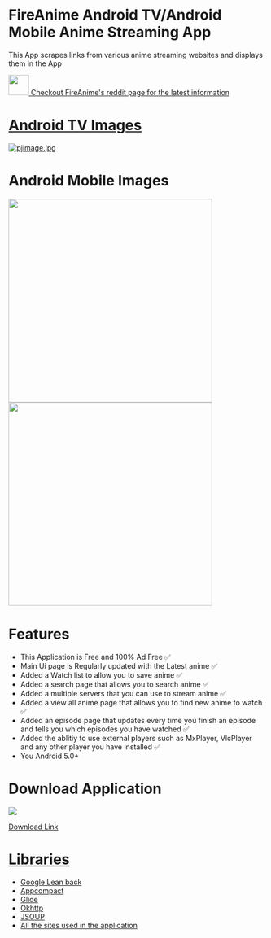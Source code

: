# FireAnime Android TV/Android Mobile Anime Streaming App
This App scrapes links from various anime streaming websites and displays them in the App

<a href="https://www.reddit.com/r/FireAnime/"><img src = "https://s.pngkit.com/png/small/0-7757_reddit-logo-reddit-icon-png.png" width="40"/><h9> Checkout FireAnime's reddit page for the latest information </h9>

# Android TV Images
[![pjimage.jpg](https://i.postimg.cc/XY2V3g9S/pjimage.jpg)](https://postimg.cc/5XCcSLPn)

# Android Mobile Images
<p float="right">
  <img src="https://i.postimg.cc/mkvz6wCL/pjimage-42.jpg" width="400" /><img src="https://i.postimg.cc/VvpnP1Qc/pjimage-41.jpg" width="400" />

</p>

# Features
* This Application is Free and 100% Ad Free ✅
* Main Ui page is Regularly updated with the Latest anime ✅
* Added a Watch list to allow you to save anime ✅
* Added a search page that allows you to search anime ✅
* Added a multiple servers that you can use to stream anime ✅
* Added a view all anime page that allows you to find new anime to watch ✅
* Added an episode page that updates every time you finish an episode and tells you which episodes you have watched ✅
* Added the ablitiy to use external players such as MxPlayer, VlcPlayer and any other player you have installed ✅
* You Android 5.0+

# Download Application
<a href="https://github.com/XenTeckzX/FireAnime/raw/master/FireAnime3.2.1_Universal.apk"><img src = "http://cata.bestwowaddons.com/wp-content/plugins/wpdm-download-button/images/download_buttons_06.png"/>

<a href= "https://github.com/XenTeckzX/FireAnime/raw/master/FireAnime3.2.1_Universal.apk">Download Link <br/>

# Libraries
* Google Lean back
* Appcompact
* Glide
* Okhttp
* JSOUP
* All the sites used in the application
